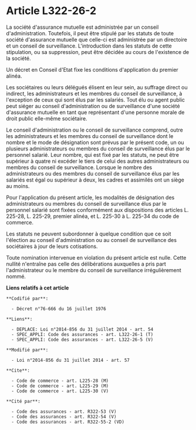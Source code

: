# Article L322-26-2

La société d'assurance mutuelle est administrée par un conseil d'administration. Toutefois, il peut être stipulé par les
statuts de toute société d'assurance mutuelle que celle-ci est administrée par un directoire et un conseil de surveillance.
L'introduction dans les statuts de cette stipulation, ou sa suppression, peut être décidée au cours de l'existence de la
société. 

Un décret en Conseil d'Etat fixe les conditions d'application du premier alinéa. 

Les sociétaires ou leurs délégués élisent en leur sein, au suffrage direct ou indirect, les administrateurs et les membres du
conseil de surveillance, à l'exception de ceux qui sont élus par les salariés. Tout élu ou agent public peut siéger au
conseil d'administration ou de surveillance d'une société d'assurance mutuelle en tant que représentant d'une personne morale
de droit public elle-même sociétaire. 

Le conseil d'administration ou le conseil de surveillance comprend, outre les administrateurs et les membres du conseil de
surveillance dont le nombre et le mode de désignation sont prévus par le présent code, un ou plusieurs administrateurs ou
membres du conseil de surveillance élus par le personnel salarié. Leur nombre, qui est fixé par les statuts, ne peut être
supérieur à quatre ni excéder le tiers de celui des autres administrateurs ou membres du conseil de surveillance. Lorsque le
nombre des administrateurs ou des membres du conseil de surveillance élus par les salariés est égal ou supérieur à deux, les
cadres et assimilés ont un siège au moins. 

Pour l'application du présent article, les modalités de désignation des administrateurs ou membres du conseil de surveillance
élus par le personnel salarié sont fixées conformément aux dispositions des articles L. 225-28, L. 225-29, premier alinéa, et
L. 225-30 à L. 225-34 du code de commerce. 

Les statuts ne peuvent subordonner à quelque condition que ce soit l'élection au conseil d'administration ou au conseil de
surveillance des sociétaires à jour de leurs cotisations. 

Toute nomination intervenue en violation du présent article est nulle. Cette nullité n'entraîne pas celle des délibérations
auxquelles a pris part l'administrateur ou le membre du conseil de surveillance irrégulièrement nommé.

**Liens relatifs à cet article**

	**Codifié par**:

	  - Décret n°76-666 du 16 juillet 1976

	**Liens**:

	  - DEPLACE: Loi n°2014-856 du 31 juillet 2014 - art. 54
	  - SPEC_APPLI: Code des assurances - art. L322-26-1 (T)
	  - SPEC_APPLI: Code des assurances - art. L322-26-5 (V)

	**Modifié par**:

	  - Loi n°2014-856 du 31 juillet 2014 - art. 57

	**Cite**:

	  - Code de commerce - art. L225-28 (M)
	  - Code de commerce - art. L225-29 (M)
	  - Code de commerce - art. L225-30 (V)

	**Cité par**:

	  - Code des assurances - art. R322-53 (V)
	  - Code des assurances - art. R322-54 (V)
	  - Code des assurances - art. R322-55-2 (VD)
